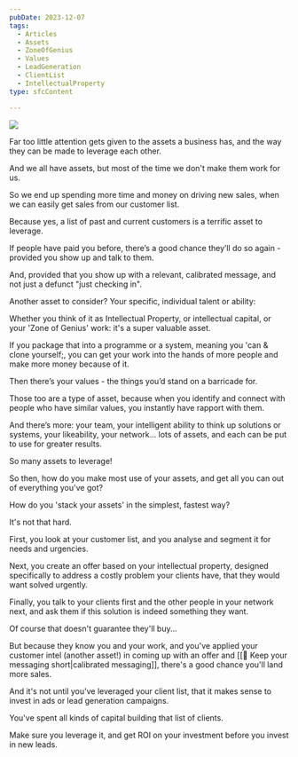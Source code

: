 ```yaml
---
pubDate: 2023-12-07
tags:
  - Articles
  - Assets
  - ZoneOfGenius
  - Values
  - LeadGeneration
  - ClientList
  - IntellectualProperty
type: sfcContent

---
```



![](Media/SalesFlowCoach.app_Stack-your-assets-for-fun-and-profit.jpg)

Far too little attention gets given to the assets a business has, and the way they can be made to leverage each other.

And we all have assets, but most of the time we don't make them work for us.

So we end up spending more time and money on driving new sales, when we can easily get sales from our customer list.

Because yes, a list of past and current customers is a terrific asset to leverage.

If people have paid you before, there’s a good chance they’ll do so again - provided you show up and talk to them.

And, provided that you show up with a relevant, calibrated message, and not just a defunct "just checking in".

Another asset to consider? Your specific, individual talent or ability:

Whether you think of it as Intellectual Property, or intellectual capital, or your 'Zone of Genius' work: it's a super valuable asset.

If you package that into a programme or a system, meaning you 'can & clone yourself;, you can get your work into the hands of more people and make more money because of it.

Then there’s your values - the things you’d stand on a barricade for.

Those too are a type of asset, because when you identify and connect with people who have similar values, you instantly have rapport with them.

And there’s more: your team, your intelligent ability to think up solutions or systems, your likeability, your network… lots of assets, and each can be put to use for greater results.

So many assets to leverage!

So then, how do you make most use of your assets, and get all you can out of everything you've got?

How do you 'stack your assets' in the simplest, fastest way?

It's not that hard.

First, you look at your customer list, and you analyse and segment it for needs and urgencies.

Next, you create an offer based on your intellectual property, designed specifically to address a costly problem your clients have, that they would want solved urgently.

Finally, you talk to your clients first and the other people in your network next, and ask them if this solution is indeed something they want.

Of course that doesn't guarantee they'll buy...

But because they know you and your work, and you've applied your customer intel (another asset!) in coming up with an offer and [[📄 Keep your messaging short|calibrated messaging]], there's a good chance you'll land more sales.

And it's not until you've leveraged your client list, that it makes sense to invest in ads or lead generation campaigns.

You've spent all kinds of capital building that list of clients.

Make sure you leverage it, and get ROI on your investment before you invest in new leads.
